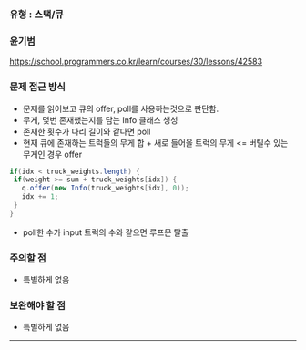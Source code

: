 ### 유형 : 스택/큐
### 윤기범
https://school.programmers.co.kr/learn/courses/30/lessons/42583

### 문제 접근 방식
  - 문제를 읽어보고 큐의 offer, poll를 사용하는것으로 판단함.
  - 무게, 몇번 존재했는지를 담는 Info 클래스 생성
  - 존재한 횟수가 다리 길이와 같다면 poll
  - 현재 큐에 존재하는 트럭들의 무게 합 + 새로 들어올 트럭의 무게 <= 버틸수 있는 무게인 경우 offer 
 ``` Java
if(idx < truck_weights.length) {
  if(weight >= sum + truck_weights[idx]) {
    q.offer(new Info(truck_weights[idx], 0));
    idx += 1;
  }   
}
```
  - poll한 수가 input 트럭의 수와 같으면 루프문 탈출

### 주의할 점
  - 특별하게 없음

### 보완해야 할 점
  - 특별하게 없음

<hr>
